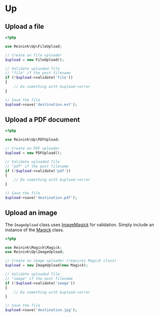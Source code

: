 Up
==

## Upload a file

```php
<?php

use Reinink\Up\FileUpload;

// Create an file uploader
$upload = new FileUpload();

// Validate uploaded file
// "file" if the post filename
if (!$upload->validate('file'))
{
	// Do something with $upload->error
}

// Save the file
$upload->save('destination.ext');
```

## Upload a PDF document

```php
<?php

use Reinink\Up\PDFUpload;

// Create an PDF uploader
$upload = new PDFUpload();

// Validate uploaded file
// "pdf" if the post filename
if (!$upload->validate('pdf'))
{
	// Do something with $upload->error
}

// Save the file
$upload->save('destination.pdf');
```

## Upload an image

The `ImageUpload` class uses [ImageMagick](http://www.imagemagick.org/) for validation. Simply include an instance of the [Magick](https://github.com/reinink/Magick) class.

```php
<?php

use Reinink\Magick\Magick;
use Reinink\Up\ImageUpload;

// Create an image uploader (requires Magick class)
$upload = new ImageUpload(new Magick);

// Validate uploaded file
// "image" if the post filename
if (!$upload->validate('image'))
{
	// Do something with $upload->error
}

// Save the file
$upload->save('destination.jpg');
```